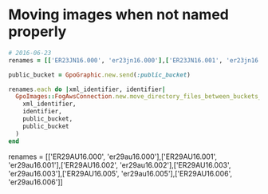# Moving images when not named properly
```ruby
# 2016-06-23
renames = [['ER23JN16.000', 'er23jn16.000'],['ER23JN16.001', 'er23jn16.001'],['ER23JN16.002', 'er23jn16.002'],['ER23JN16.003', 'er23jn16.003'],['ER23JN16.004', 'er23jn16.004'],['ER23JN16.005', 'er23jn16.005'],['ER23JN16.006', 'er23jn16.006'],['ER23JN16.007', 'er23jn16.007'],['ER23JN16.008', 'er23jn16.008'],['ER23JN16.009', 'er23jn16.009'],['ER23JN16.010', 'er23jn16.010'],['ER23JN16.011', 'er23jn16.011'],['ER23JN16.013', 'er23jn16.012'],['ER23JN16.013', 'er23jn16.013'],['ER23JN16.014', 'er23jn16.014']]

public_bucket = GpoGraphic.new.send(:public_bucket)

renames.each do |xml_identifier, identifier|
  GpoImages::FogAwsConnection.new.move_directory_files_between_buckets_and_rename(
    xml_identifier,
    identifier,
    public_bucket,
    public_bucket
  )
end
```

renames = [['ER29AU16.000', 'er29au16.000'],['ER29AU16.001', 'er29au16.001'],['ER29AU16.002', 'er29au16.002'],['ER29AU16.003', 'er29au16.003'],['ER29AU16.005', 'er29au16.005'],['ER29AU16.006', 'er29au16.006']]
